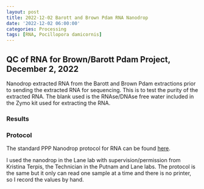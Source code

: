 ```yaml
---
layout: post
title: 2022-12-02 Barott and Brown Pdam RNA Nanodrop
date: '2022-12-02 06:00:00'
categories: Processing
tags: [RNA, Pocillopora damicornis]
---
```


## QC of RNA for Brown/Barott Pdam Project, December 2, 2022

Nanodrop extracted RNA from the Barott and Brown Pdam extractions prior to sending the extracted RNA for sequencing. This is to test the purity of the extracted RNA. The blank used is the RNAse/DNAse free water included in the Zymo kit used for extracting the RNA.

### Results


### Protocol

The standard PPP Nanodrop protocol for RNA can be found [here](https://zdellaert.github.io/ZD_Putnam_Lab_Notebook/2022-10-02-Nanodrop-Protocol/).

I used the nanodrop in the Lane lab with supervision/permission from Kristina Terpis, the Technician in the Putnam and Lane labs. The protocol is the same but it only can read one sample at a time and there is no printer, so I record the values by hand.